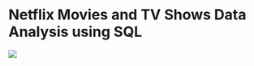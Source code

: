   # Netflix Movies and TV Shows Data Analysis using SQL

![](https://github.com/PuneetSingh14/SQL-Projects/blob/main/logo.png)
